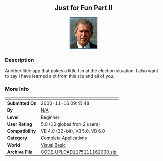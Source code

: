 ﻿<div align="center">

## Just for Fun Part II

<img src="bush.jpg">
</div>

### Description

Another little app that pokes a little fun at the election situation. I also want to say I have learned alot from this site and all of you.
 
### More Info
 


<span>             |<span>
---                |---
**Submitted On**   |2000-11-16 09:45:48
**By**             |[N/A](https://github.com/Planet-Source-Code/PSCIndex/blob/master/ByAuthor/empty.md)
**Level**          |Beginner
**User Rating**    |5.0 (10 globes from 2 users)
**Compatibility**  |VB 4\.0 \(32\-bit\), VB 5\.0, VB 6\.0
**Category**       |[Complete Applications](https://github.com/Planet-Source-Code/PSCIndex/blob/master/ByCategory/complete-applications__1-27.md)
**World**          |[Visual Basic](https://github.com/Planet-Source-Code/PSCIndex/blob/master/ByWorld/visual-basic.md)
**Archive File**   |[CODE\_UPLOAD1175111162000\.zip](https://github.com/Planet-Source-Code/just-for-fun-part-ii__1-12844/archive/master.zip)








